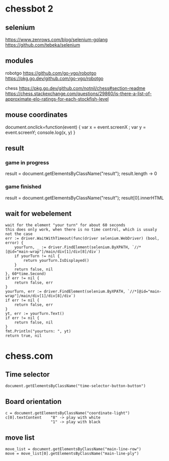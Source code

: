 # chessbot 2

## selenium
https://www.zenrows.com/blog/selenium-golang
https://github.com/tebeka/selenium

## modules
robotgo https://github.com/go-vgo/robotgo
        https://pkg.go.dev/github.com/go-vgo/robotgo

chess   https://pkg.go.dev/github.com/notnil/chess#section-readme
https://chess.stackexchange.com/questions/29860/is-there-a-list-of-approximate-elo-ratings-for-each-stockfish-level

## mouse coordinates
document.onclick=function(event) {
    var x = event.screenX ;
    var y = event.screenY;
    console.log(x, y) 
}


## result
### game in progress
result = document.getElementsByClassName("result");
result.length -> 0
### game finished
result = document.getElementsByClassName("result");
result[0].innerHTML 



## wait for webelement

```
wait for the element "your turn" for about 60 seconds
this does only work, when there is no time control, which is usualy not the case
err := driver.WaitWithTimeout(func(driver selenium.WebDriver) (bool, error) {
	yourTurn, _ := driver.FindElement(selenium.ByXPATH, `//*[@id="main-wrap"]/main/div[1]/div[8]/div`)
	if yourTurn != nil {
		return yourTurn.IsDisplayed()
	}
	return false, nil
}, 60*time.Second)
if err != nil {
	return false, err
}
yourTurn, err := driver.FindElement(selenium.ByXPATH, `//*[@id="main-wrap"]/main/div[1]/div[8]/div`)
if err != nil {
	return false, err
}
yt, err := yourTurn.Text()
if err != nil {
	return false, nil
}
fmt.Println("yourturn: ", yt)
return true, nil
```

# chess.com
## Time selector
```
document.getElementsByClassName("time-selector-button-button")
```
## Board orientation
```
c = document.getElementsByClassName("coordinate-light") 
c[0].textContent    "8" -> play with white
                    "1" -> play with black
```
## move list
```
move_list = document.getElementsByClassName("main-line-row")
move = move_list[0].getElementsByClassName("main-line-ply")
```
